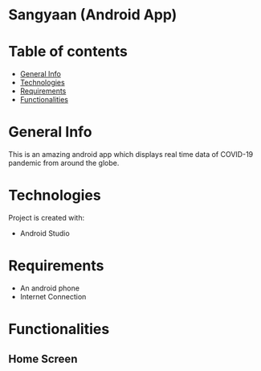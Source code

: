 # Sangyaan (Android App)

# Table of contents
* [General Info](#general-info)
* [Technologies](#technologies)
* [Requirements](#requirements)
* [Functionalities](#functionalities)

# General Info
This is an amazing android app which displays real time data of COVID-19 pandemic from around the globe.

# Technologies
Project is created with:
* Android Studio

# Requirements
* An android phone
* Internet Connection

# Functionalities
## Home Screen
